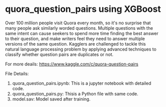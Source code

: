 # quora_question_pairs using XGBoost
Over 100 million people visit Quora every month, so it's no surprise that many people ask similarly worded questions. Multiple questions with the same intent can cause seekers to spend more time finding the best answer to their question, and make writers feel they need to answer multiple versions of the same question. Kagglers are challenged to tackle this natural language processing problem by applying advanced techniques to classify whether question pairs are duplicates or not. 

For more deails: https://www.kaggle.com/c/quora-question-pairs

File Details:
1. quora_question_pairs.ipynb: This is a jupyter notebook with detailed code.
2. quora_question_pairs.py: Thisis a Python file with same code.
3. model.sav: Model saved after training.
